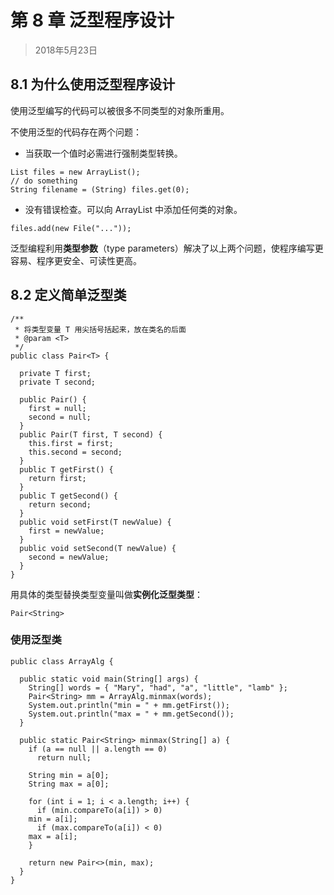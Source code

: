 # 第 8 章 泛型程序设计

> 2018年5月23日

## 8.1 为什么使用泛型程序设计

使用泛型编写的代码可以被很多不同类型的对象所重用。

不使用泛型的代码存在两个问题：

- 当获取一个值时必需进行强制类型转换。

```java,L1
List files = new ArrayList();
// do something
String filename = (String) files.get(0);
```

- 没有错误检查。可以向 ArrayList 中添加任何类的对象。

```java,L1
files.add(new File("..."));
```
泛型编程利用**类型参数**（type parameters）解决了以上两个问题，使程序编写更容易、程序更安全、可读性更高。

## 8.2 定义简单泛型类

```java,L1
/**
 * 将类型变量 T 用尖括号括起来，放在类名的后面
 * @param <T>
 */
public class Pair<T> {

  private T first;
  private T second;

  public Pair() {
    first = null;
    second = null;
  }
  public Pair(T first, T second) {
    this.first = first;
    this.second = second;
  }
  public T getFirst() {
    return first;
  }
  public T getSecond() {
    return second;
  }
  public void setFirst(T newValue) {
    first = newValue;
  }
  public void setSecond(T newValue) {
    second = newValue;
  }
}
```

用具体的类型替换类型变量叫做**实例化泛型类型**：

```
Pair<String>
```

### 使用泛型类

```java,L1
public class ArrayAlg {

  public static void main(String[] args) {
    String[] words = { "Mary", "had", "a", "little", "lamb" };
    Pair<String> mm = ArrayAlg.minmax(words);
    System.out.println("min = " + mm.getFirst());
    System.out.println("max = " + mm.getSecond());
  }

  public static Pair<String> minmax(String[] a) {
    if (a == null || a.length == 0)
      return null;

    String min = a[0];
    String max = a[0];

    for (int i = 1; i < a.length; i++) {
      if (min.compareTo(a[i]) > 0)
	min = a[i];
      if (max.compareTo(a[i]) < 0)
	max = a[i];
    }

    return new Pair<>(min, max);
  }
}
```



